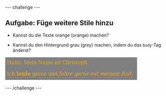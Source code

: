 --- challenge ---

## Aufgabe: Füge weitere Stile hinzu

+ Kannst du die Texte orange (orange) machen?

+ Kannst du den Hintergrund grau (grey) machen, indem du das `body`-Tag änderst?

![screenshot](images/birthday-more-style.png)

--- /challenge ---
